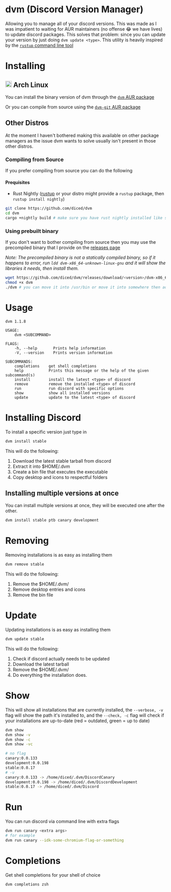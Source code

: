 # dvm (Discord Version Manager)
Allowing you to manage all of your discord versions. This was made as I was impatient to waiting for AUR maintainers (no offense 😂 we have lives) to update discord packages. This solves that problem: since you can update your version by just doing `dvm update <type>`. This utility is heavily inspired by the [`rustup` command line tool](https://rustup.rs)

# Installing
## <img src="https://www.vectorlogo.zone/logos/archlinux/archlinux-icon.svg" height="20"/> Arch Linux
You can install the binary version of dvm through the [`dvm` AUR package](https://aur.archlinux.org/packages/dvm)

Or you can compile from source using the [`dvm-git` AUR package](https://aur.archlinux.org/packages/dvm)

## Other Distros
At the moment I haven't bothered making this available on other package managers as the issue dvm wants to solve usually isn't present in those other distros.
### Compiling from Source
If you prefer compiling from source you can do the following

#### Prequisites
* Rust Nightly ([rustup](https://rustup.rs) or your distro might provide a `rustup` package, then `rustup install nightly`)
```sh
git clone https://github.com/diced/dvm
cd dvm
cargo +nightly build # make sure you have rust nightly installed like stated above
```

### Using prebuilt binary
If you don't want to bother compiling from source then you may use the precompiled binary that I provide on the [releases page](https://github.com/diced/dvm/releases)

*Note: The precompiled binary is not a statically compiled binary, so if it happens to error, run `ldd dvm-x86_64-unknown-linux-gnu` and it will show the libraries it needs, then install them.*

```sh
wget https://github.com/diced/dvm/releases/download/<version>/dvm-x86_64-unknown-linux-gnu
chmod +x dvm
./dvm # you can move it into /usr/bin or move it into somewhere then add it to $PATH
```
# Usage
```
dvm 1.1.8

USAGE:
    dvm <SUBCOMMAND>

FLAGS:
    -h, --help       Prints help information
    -V, --version    Prints version information

SUBCOMMANDS:
    completions    get shell completions
    help           Prints this message or the help of the given subcommand(s)
    install        install the latest <type> of discord
    remove         remove the installed <type> of discord
    run            run discord with specific options
    show           show all installed versions
    update         update to the latest <type> of discord
```

# Installing Discord
To install a specific version just type in
```sh
dvm install stable
```
This will do the following:
1. Download the latest stable tarball from discord
2. Extract it into $HOME/.dvm
3. Create a bin file that executes the executable
4. Copy desktop and icons to respectful folders

## Installing multiple versions at once
You can install multiple versions at once, they will be executed one after the other.
```sh
dvm install stable ptb canary development
```

# Removing
Removing installations is as easy as installing them
```sh
dvm remove stable
```
This will do the following:
1. Remove the $HOME/.dvm/<installation type>
2. Remove desktop entries and icons
3. Remove the bin file

# Update
Updating installations is as easy as installing them
```sh
dvm update stable
```
This will do the following:
1. Check if discord actually needs to be updated
2. Download the latest tarball
3. Remove the $HOME/.dvm/<installation type>
4. Do everything the installation does.

# Show
This will show all installations that are currently installed, the `--verbose, -v` flag will show the path it's installed to, and the `--check, -c` flag will check if your installations are up-to-date (red = outdated, green = up to date)
```sh
dvm show
dvm show -v
dvm show -c
dvm show -vc
```
```sh
# no flag
canary:0.0.133
development:0.0.198
stable:0.0.17
# -v
canary:0.0.133 -> /home/diced/.dvm/DiscordCanary
development:0.0.198 -> /home/diced/.dvm/DiscordDevelopment
stable:0.0.17 -> /home/diced/.dvm/Discord
```

# Run
You can run discord via command line with extra flags
```sh
dvm run canary <extra args>
# for example
dvm run canary --idk-some-chromium-flag-or-something
```

# Completions
Get shell completions for your shell of choice
```sh
dvm completions zsh
```
